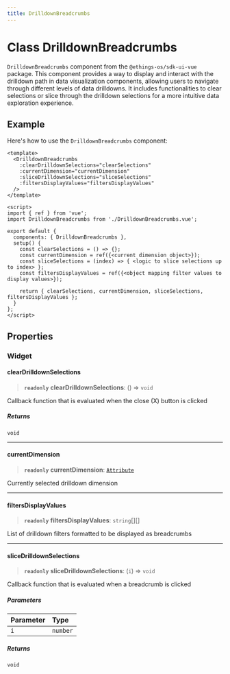 ```yaml
---
title: DrilldownBreadcrumbs
---
```


# Class DrilldownBreadcrumbs

`DrilldownBreadcrumbs` component from the `@ethings-os/sdk-ui-vue` package.
This component provides a way to display and interact with the drilldown path in data visualization components,
allowing users to navigate through different levels of data drilldowns. It includes functionalities to clear selections
or slice through the drilldown selections for a more intuitive data exploration experience.

## Example

Here's how to use the `DrilldownBreadcrumbs` component:
```vue
<template>
  <DrilldownBreadcrumbs
    :clearDrilldownSelections="clearSelections"
    :currentDimension="currentDimension"
    :sliceDrilldownSelections="sliceSelections"
    :filtersDisplayValues="filtersDisplayValues"
  />
</template>

<script>
import { ref } from 'vue';
import DrilldownBreadcrumbs from './DrilldownBreadcrumbs.vue';

export default {
  components: { DrilldownBreadcrumbs },
  setup() {
    const clearSelections = () => {};
    const currentDimension = ref({<current dimension object>});
    const sliceSelections = (index) => { <logic to slice selections up to index> };
    const filtersDisplayValues = ref({<object mapping filter values to display values>});

    return { clearSelections, currentDimension, sliceSelections, filtersDisplayValues };
  }
};
</script>
```

## Properties

### Widget

#### clearDrilldownSelections

> **`readonly`** **clearDrilldownSelections**: () => `void`

Callback function that is evaluated when the close (X) button is clicked

##### Returns

`void`

***

#### currentDimension

> **`readonly`** **currentDimension**: [`Attribute`](../../sdk-data/interfaces/interface.Attribute.md)

Currently selected drilldown dimension

***

#### filtersDisplayValues

> **`readonly`** **filtersDisplayValues**: `string`[][]

List of drilldown filters formatted to be displayed as breadcrumbs

***

#### sliceDrilldownSelections

> **`readonly`** **sliceDrilldownSelections**: (`i`) => `void`

Callback function that is evaluated when a breadcrumb is clicked

##### Parameters

| Parameter | Type |
| :------ | :------ |
| `i` | `number` |

##### Returns

`void`
